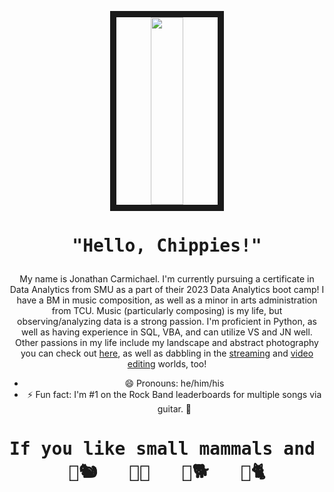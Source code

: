 <p float="left"><p align="center"><img src="https://media.giphy.com/media/v1.Y2lkPTc5MGI3NjExZnAxZjI4MDhwcnFvajFudndqNGQ5bGo0c2l6cWdocmFxdDBiZzJwMCZlcD12MV9pbnRlcm5hbF9naWZfYnlfaWQmY3Q9Zw/oU1JMnL9WsJ5zLB2r7/giphy.gif" width="32%" height="300" border="10"/>

<h1 align="center"><pre>"Hello, Chippies!"</h1></pre>
<div style="text-align: center;">

My name is Jonathan Carmichael. I'm currently pursuing a certificate in Data Analytics from SMU as a part of their 2023 Data Analytics boot camp! I have a BM in music composition, as well as a minor in arts administration from TCU. Music (particularly composing) is my life, but observing/analyzing data is a strong passion. I'm proficient in Python, as well as having experience in SQL, VBA, and can utilize VS and JN well. Other passions in my life include my landscape and abstract photography you can check out [here](https://www.instagram.com/the_anal0g_k1d), as well as dabbling in the [streaming](https://www.twitch.tv/chippimunkoo) and [video editing](https://www.youtube.com/channel/UCrrHsooO6xuR6tYtcSym-Sw) worlds, too!

- 😄 Pronouns: he/him/his
- ⚡ Fun fact: I'm #1 on the Rock Band leaderboards for multiple songs via guitar. 🎸

<h1 align="center"><pre>If you like small mammals and music, let's be friends. <br />🎤🐿️   🎸🐀   🥁🐕   🎹🐈</h1></pre>
<div style="text-align: center;">
